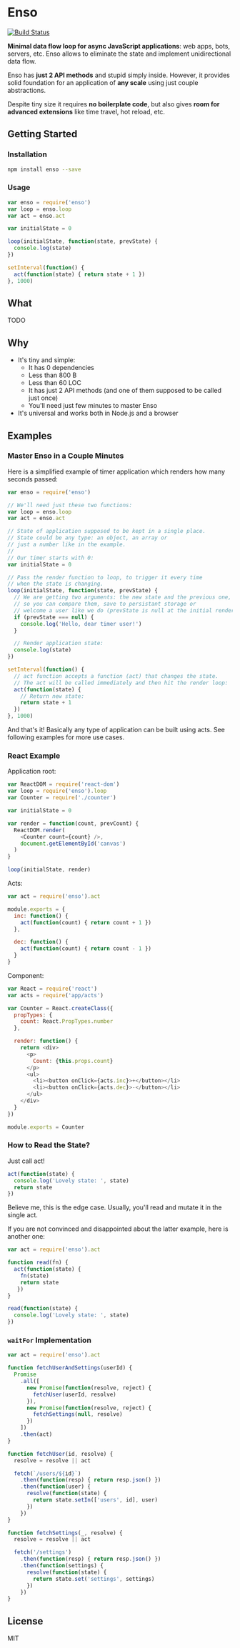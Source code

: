 # Enso
[![Build Status](https://travis-ci.org/kossnocorp/enso.svg?branch=master)](https://travis-ci.org/kossnocorp/enso)

**Minimal data flow loop for async JavaScript applications**: web apps, bots,
servers, etc. Enso allows to eliminate the state and implement unidirectional
data flow.

Enso has **just 2 API methods** and stupid simply inside. However,
it provides solid foundation for an application of **any scale** using
just couple abstractions.

Despite tiny size it requires **no boilerplate code**, but also gives
**room for advanced extensions** like time travel, hot reload, etc.

## Getting Started

### Installation

```bash
npm install enso --save
```

### Usage

```js
var enso = require('enso')
var loop = enso.loop
var act = enso.act

var initialState = 0

loop(initialState, function(state, prevState) {
  console.log(state)
})

setInterval(function() {
  act(function(state) { return state + 1 })
}, 1000)
```

## What

TODO

## Why

* It's tiny and simple:
  - It has 0 dependencies
  - Less than 800 B
  - Less than 60 LOC
  - It has just 2 API methods (and one of them supposed to be called just once)
  - You'll need just few minutes to master Enso
* It's universal and works both in Node.js and a browser

## Examples

### Master Enso in a Couple Minutes

Here is a simplified example of timer application which renders
how many seconds passed:

```js
var enso = require('enso')

// We'll need just these two functions:
var loop = enso.loop
var act = enso.act

// State of application supposed to be kept in a single place.
// State could be any type: an object, an array or
// just a number like in the example.
//
// Our timer starts with 0:
var initialState = 0

// Pass the render function to loop, to trigger it every time
// when the state is changing.
loop(initialState, function(state, prevState) {
  // We are getting two arguments: the new state and the previous one,
  // so you can compare them, save to persistant storage or
  // welcome a user like we do (prevState is null at the initial render call):
  if (prevState === null) {
    console.log('Hello, dear timer user!')
  }

  // Render application state:
  console.log(state)
})

setInterval(function() {
  // act function accepts a function (act) that changes the state.
  // The act will be called immediately and then hit the render loop:
  act(function(state) {
    // Return new state:
    return state + 1
  })
}, 1000)
```

And that's it! Basically any type of application can be built using acts.
See following examples for more use cases.

### React Example

Application root:

```js
var ReactDOM = require('react-dom')
var loop = require('enso').loop
var Counter = require('./counter')

var initialState = 0

var render = function(count, prevCount) {
  ReactDOM.render(
    <Counter count={count} />,
    document.getElementById('canvas')
  )
}

loop(initialState, render)
```

Acts:

```js
var act = require('enso').act

module.exports = {
  inc: function() {
    act(function(count) { return count + 1 })
  },

  dec: function() {
    act(function(count) { return count - 1 })
  }
}
```

Component:

```js
var React = require('react')
var acts = require('app/acts')

var Counter = React.createClass({
  propTypes: {
    count: React.PropTypes.number
  },

  render: function() {
    return <div>
      <p>
        Count: {this.props.count}
      </p>
      <ul>
        <li><button onClick={acts.inc}>+</button></li>
        <li><button onClick={acts.dec}>-</button></li>
      </ul>
    </div>
  }
})

module.exports = Counter
```

### How to Read the State?

Just call act!

```js
act(function(state) {
  console.log('Lovely state: ', state)
  return state
})
```

Believe me, this is the edge case. Usually, you'll read and mutate it
in the single act.

If you are not convinced and disappointed about the latter example,
here is another one:

```js
var act = require('enso').act

function read(fn) {
  act(function(state) {
    fn(state)
    return state
   })
}

read(function(state) {
  console.log('Lovely state: ', state)
})
```

### `waitFor` Implementation

```js
var act = require('enso').act

function fetchUserAndSettings(userId) {
  Promise
    .all([
      new Promise(function(resolve, reject) {
        fetchUser(userId, resolve)
      }),
      new Promise(function(resolve, reject) {
        fetchSettings(null, resolve)
      })
    ])
    .then(act)
}

function fetchUser(id, resolve) {
  resolve = resolve || act

  fetch(`/users/${id}`)
    .then(function(resp) { return resp.json() })
    .then(function(user) {
      resolve(function(state) {
        return state.setIn(['users', id], user)
      })
    })
}

function fetchSettings(_, resolve) {
  resolve = resolve || act

  fetch('/settings')
    .then(function(resp) { return resp.json() })
    .then(function(settings) {
      resolve(function(state) {
        return state.set('settings', settings)
      })
    })
}
```

## License

MIT
